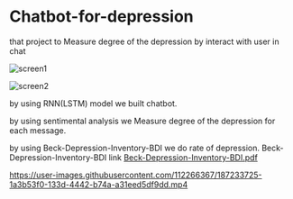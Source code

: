 # Chatbot-for-depression
that project to Measure degree of the depression by interact with user in chat 

![screen1](https://user-images.githubusercontent.com/112266367/187234356-bf011831-9854-4f75-9ae6-efd58581719f.jpg)

![screen2](https://user-images.githubusercontent.com/112266367/187234336-adb37885-058d-4d28-8957-54cf1ddcc501.jpg)


by using RNN(LSTM) model we built chatbot.

by using sentimental analysis we Measure degree of the depression for each message. 

by using Beck-Depression-Inventory-BDI we do rate of depression.
Beck-Depression-Inventory-BDI link [Beck-Depression-Inventory-BDI.pdf](https://github.com/MAYAR1GAMAL/Chatbot-for-depression/files/9445727/Beck-Depression-Inventory-BDI.pdf)





https://user-images.githubusercontent.com/112266367/187233725-1a3b53f0-133d-4442-b74a-a31eed5df9dd.mp4

